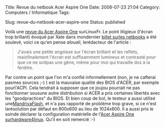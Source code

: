 Title: Revue du netbook Acer Aspire One
Date: 2008-07-23 21:04
Category: Computers / Informatique
Tags:

Slug: revue-du-netbook-acer-aspire-one
Status: published

Voilà une [revue du Acer Aspire One](\%22http://linuxfr.org/%7Ealouali/26925.html\%22) surLinuxFr. Le point litigieux (l'écran trop brillant) évoqué par Xate dans mondernier [billet surles netbooks](\%22/post/2008/06/24/Micro-Hebdo-n531-sur-les-ultra-portables-netbooks\%22) a été soulevé, voici ce qu'en pense *alouali*, lerédacteur de l'article :  

> J'avais une petite angoisse sur l'écran brillant et les reflets, maisfinalement l'écran est suffisamment lumineux et contrasté pour que ce ne soitpas une gêne, même pour moi qui travaille dos à la fenêtre.

Par contre un point que l'on m'a confié informellement (non, je ne cafterai pasmes sources ;-) ) est la mauvaise qualité des BIOS d'ACER, par exemple pourl'ACPI. Cela tendrait à supposer que ce joujou pourrait ne pas fonctionner sousune autre distribution si ACER a pris certaines libertés avec les "goodpractices" du BIOS. Et bien coup de bol, le testeur a aussi utilisé une[MandrivaFlash](\%22http://www.mandriva.com/fr/produit/mandriva-flash-2008-spring\%22), et n'a pas rapporté de problème trop grave, si ce n'est larésolution par défaut en 800x600 au lieu de 1024x600. Il a aussi pris le soinde déclarer la configuration matérielle de l'[Acer Aspire One surhardware4linux](\%22http://hardware4linux.info/system/3230/\%22). Qu'il en soit remercié :-)
